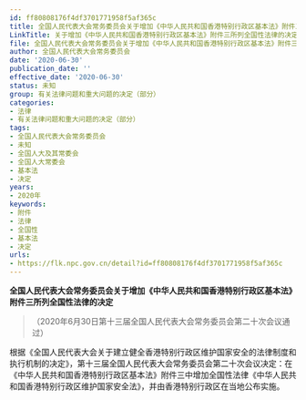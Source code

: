 ```yaml
---
id: ff80808176f4df3701771958f5af365c
title: 全国人民代表大会常务委员会关于增加《中华人民共和国香港特别行政区基本法》附件三所列全国性法律的决定（2020）
LinkTitle: 关于增加《中华人民共和国香港特别行政区基本法》附件三所列全国性法律的决定（2020）
file: 全国人民代表大会常务委员会关于增加《中华人民共和国香港特别行政区基本法》附件三所列全国性法律的决定（2020）_ff80808176f4df3701771958f5af365c.docx
author: 全国人民代表大会常务委员会
date: '2020-06-30'
publication_date: ''
effective_date: '2020-06-30'
status: 未知
group: 有关法律问题和重大问题的决定（部分）
categories:
- 法律
- 有关法律问题和重大问题的决定（部分）
tags:
- 全国人民代表大会常务委员会
- 未知
- 全国人大及其常委会
- 全国人大常委会
- 基本法
- 决定
years:
- 2020年
keywords:
- 附件
- 法律
- 全国性
- 基本法
- 决定
urls:
- https://flk.npc.gov.cn/detail?id=ff80808176f4df3701771958f5af365c
---
```


**全国人民代表大会常务委员会关于增加《中华人民共和国香港特别行政区基本法》附件三所列全国性法律的决定**

> （2020年6月30日第十三届全国人民代表大会常务委员会第二十次会议通过）

根据《全国人民代表大会关于建立健全香港特别行政区维护国家安全的法律制度和执行机制的决定》，第十三届全国人民代表大会常务委员会第二十次会议决定：在《中华人民共和国香港特别行政区基本法》附件三中增加全国性法律《中华人民共和国香港特别行政区维护国家安全法》，并由香港特别行政区在当地公布实施。
